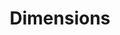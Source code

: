 ---
layout: default
bigquery: https://console.cloud.google.com/bigquery?p=covid-19-dimensions-ai&page=table&d=data&t=publications
contributors: Digital Science, https://www.digital-science.com/
cost: Free for personal, non-commercial use.
description: Dimensions contains more than 100 million publications, ranging from
  articles published in scholarly journals, books and book chapters, to preprints
  and conference proceedings. All publications are contextualized with linked data
  sets, funding, publications, patents, clinical trials, and policy documents. You
  can also view associated categories, funders, institutions, and researcher profiles.
documentation: https://docs.dimensions.ai/bigquery/index.html
last_edit: 04/07/2022, 21:42:21
location: https://www.dimensions.ai/products/free/
maintained_by: Digital Science, https://www.digital-science.com/
schema_fields:
- publisher
- supporting_grant_ids
- funding_details
- arxiv_id
- active_years
- publication_ids
- citations_count
- family_id
- cited_by_ids
- citation_string
- funding_amount
- current_assignee
- isbn
- title
- open_access_categories_v2
- assignee_orgs
- cpc
- conference
- legal_status
- researcher_ids
- open_access_categories
- types
- type
- subtitles
- established
- pages
- research_org_state_codes
- original_title
- license
- journal_lists
- start_date
- start_year
- filing_year
- inventor_names
- end_year
- address
- acronyms
- category_hrcs_hc
- research_orgs
- assignee_countries
- book_series_title
- mesh_headings
- funder_org
- research_org_cities
- current_assignee_orgs
- research_org_state_names
- original_assignee_orgs
- funding_chf
- external_ids
- eisbn
- journal
- category_for
- priority_date
- book_title
- date_inserted
- filing_status
- altmetrics
- proceedings_title
- language
- application_number
- associated_publication_id
- email_address
- foa_number
- description
- funding_currency
- status
- publication_year
- gender
- repository_name
- funder_countries
- authors
- pmcid
- resulting_publication_doi
- date
- repository_id
- priority_year
- original_assignee_countries
- category_hra
- original_assignee
- date_print
- patent_ids
- associated_grant_ids
- repository_url
- links
- acronym
- funding_usd
- wikipedia_url
- parent_id
- linkout
- mesh_terms
- source_id
- legal_events
- pmid
- abstract
- end_date
- expiration_year
- clinical_trial_ids
- registry
- aliases
- date_normal
- funder_org_cities
- organisation_details
- jurisdiction
- funding_aud
- id
- funder_org_countries
- labels
- kind
- investigators
- ipcr
- funder_org_acronyms
- interventions
- grant_number
- category_icrp_cso
- funder_org_state_codes
- current_assignee_countries
- citations
- year
- funding_cad
- category_icrp_ct
- reference_ids
- family_members_ids
- resulting_publication_ids
- category_rcdc
- acknowledgements
- category_sdg
- granted_date
- funding_gbp
- funding_eur
- original_abstract
- conditions
- issue
- funding_nzd
- expiration_date
- associated_publication_doi
- granted_year
- editors
- family_count
- date_online
- research_org_country_names
- date_imported_gbq
- filing_date
- name
- date_modified
- phase
- research_org_city_names
- research_org_countries
- brief_title
- funding_jpy
- metrics
- categories
- volume
- associated_publication_arxiv_id
- created_date
- embargo_date
- category_hrcs_rac
- concepts
- funding_cny
- associated_publication_pmid
- publication_date
- funder_orgs
- relationships
- doi
- category_uoa
- category_bra
shortname: dimensions
tags:
- scholarly literature
- patents
- funding
- clinical trials
- academic profiles
terms_of_use: 'Use of both the Dimensions COVID-19 dataset and full Dimensions dataset
  are subject to the Dimensions Terms of use: https://www.dimensions.ai/policies-terms-legal '
title: Dimensions
uuid: dcff88bd-fe6b-4fdb-8159-809bf9d7bc1c
---